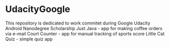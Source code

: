 # UdacityGoogle
This repository is dedicated to work commitet during Google Udacity Android Nanodegree Scholarship
Just Java - app for making coffee orders via e-mail
Court Counter - app for manual tracking of sports score
Little Cat Quiz - simple quiz app 
